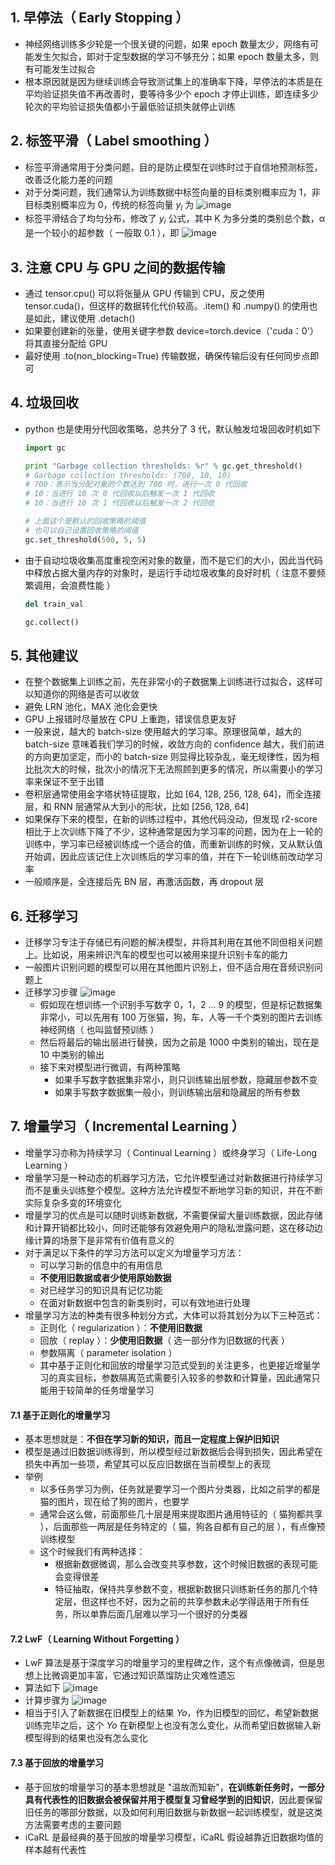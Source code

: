## 1. 早停法（ Early Stopping ）

- 神经网络训练多少轮是一个很关键的问题，如果 epoch 数量太少，网络有可能发生欠拟合，即对于定型数据的学习不够充分；如果 epoch 数量太多，则有可能发生过拟合
- 根本原因就是因为继续训练会导致测试集上的准确率下降，早停法的本质是在平均验证损失值不再改善时，要等待多少个 epoch 才停止训练，即连续多少轮次的平均验证损失值都小于最低验证损失就停止训练

## 2. 标签平滑（ Label smoothing ）

- 标签平滑通常用于分类问题，目的是防止模型在训练时过于自信地预测标签，改善泛化能力差的问题
- 对于分类问题，我们通常认为训练数据中标签向量的目标类别概率应为 1，非目标类别概率应为 0，传统的标签向量 $y_i$ 为
  ![image](https://github.com/jianyi-gronk/jianyi-gronk/assets/95062803/95300e1e-2dd0-41a5-916a-695480610062)
- 标签平滑结合了均匀分布，修改了 $y_i$ 公式，其中 K 为多分类的类别总个数，α 是一个较小的超参数（ 一般取 0.1 ），即
  ![image](https://github.com/jianyi-gronk/jianyi-gronk/assets/95062803/0109b202-9c35-4cd1-9fe6-87a6fe086795)

## 3. 注意 CPU 与 GPU 之间的数据传输

- 通过 tensor.cpu() 可以将张量从 GPU 传输到 CPU，反之使用 tensor.cuda()，但这样的数据转化代价较高。.item() 和 .numpy() 的使用也是如此，建议使用 .detach()
- 如果要创建新的张量，使用关键字参数 device=torch.device（'cuda：0'）将其直接分配给 GPU
- 最好使用 .to(non_blocking=True) 传输数据，确保传输后没有任何同步点即可

## 4. 垃圾回收

- python 也是使用分代回收策略，总共分了 3 代，默认触发垃圾回收时机如下

  ```python
  import gc

  print "Garbage collection thresholds: %r" % gc.get_threshold()
  # Garbage collection thresholds: (700, 10, 10)
  # 700：表示当分配对象的个数达到 700 时，进行一次 0 代回收
  # 10：当进行 10 次 0 代回收以后触发一次 1 代回收
  # 10：当进行 10 次 1 代回收以后触发一次 2 代回收

  # 上面这个是默认的回收策略的阈值
  # 也可以自己设置回收策略的阈值
  gc.set_threshold(500, 5, 5)
  ```

- 由于自动垃圾收集高度重视空闲对象的数量，而不是它们的大小，因此当代码中释放占据大量内存的对象时，是运行手动垃圾收集的良好时机（ 注意不要频繁调用，会浪费性能 ）

  ```python
  del train_val

  gc.collect()
  ```

## 5. 其他建议

- 在整个数据集上训练之前，先在非常小的子数据集上训练进行过拟合，这样可以知道你的网络是否可以收敛
- 避免 LRN 池化，MAX 池化会更快
- GPU 上报错时尽量放在 CPU 上重跑，错误信息更友好
- 一般来说，越大的 batch-size 使用越大的学习率。原理很简单，越大的 batch-size 意味着我们学习的时候，收敛方向的 confidence 越大，我们前进的方向更加坚定，而小的 batch-size 则显得比较杂乱，毫无规律性，因为相比批次大的时候，批次小的情况下无法照顾到更多的情况，所以需要小的学习率来保证不至于出错
- 卷积层通常使用金字塔状特征提取，比如 [64, 128, 256, 128, 64]，而全连接层，和 RNN 层通常从大到小的形状，比如 [256, 128, 64]
- 如果保存下来的模型，在新的训练过程中，其他代码没动，但发现 r2-score 相比于上次训练下降了不少，这种通常是因为学习率的问题，因为在上一轮的训练中，学习率已经被训练成一个适合的值，而重新训练的时候，又从默认值开始调，因此应该记住上次训练后的学习率的值，并在下一轮训练前改动学习率
- 一般顺序是，全连接后先 BN 层，再激活函数，再 dropout 层

## 6. 迁移学习

- 迁移学习专注于存储已有问题的解决模型，并将其利用在其他不同但相关问题上。比如说，用来辨识汽车的模型也可以被用来提升识别卡车的能力
- 一般图片识别问题的模型可以用在其他图片识别上，但不适合用在音频识别问题上
- 迁移学习步骤
  ![image](https://github.com/jianyi-gronk/jianyi-gronk/assets/95062803/744fedee-b1ce-4d08-85fc-03af2eb239e1)
  - 假如现在想训练一个识别手写数字 0，1，2 ... 9 的模型，但是标记数据集非常小，可以先用有 100 万张猫，狗，车，人等一千个类别的图片去训练神经网络（ 也叫监督预训练 ）
  - 然后将最后的输出层进行替换，因为之前是 1000 中类别的输出，现在是 10 中类别的输出
  - 接下来对模型进行微调，有两种策略
    - 如果手写数字数据集非常小，则只训练输出层参数，隐藏层参数不变
    - 如果手写数字数据集一般小，则训练输出层和隐藏层的所有参数

## 7. 增量学习（ Incremental Learning ）

- 增量学习亦称为持续学习（ Continual Learning ）或终身学习（ Life-Long Learning ）
- 增量学习是一种动态的机器学习方法，它允许模型通过对新数据进行持续学习而不是重头训练整个模型。这种方法允许模型不断地学习新的知识，并在不断实际复杂多变的环境变化
- 增量学习的优点是可以随时训练新数据，不需要保留大量训练数据，因此存储和计算开销都比较小，同时还能够有效避免用户的隐私泄露问题，这在移动边缘计算的场景下是非常有价值有意义的
- 对于满足以下条件的学习方法可以定义为增量学习方法：
  - 可以学习新的信息中的有用信息
  - **不使用旧数据或者少使用原始数据**
  - 对已经学习的知识具有记忆功能
  - 在面对新数据中包含的新类别时，可以有效地进行处理
- 增量学习方法的种类有很多种划分方式，大体可以将其划分为以下三种范式：
  - 正则化（ regularization ）：**不使用旧数据**
  - 回放（ replay ）：**少使用旧数据**（ 选一部分作为旧数据的代表 ）
  - 参数隔离（ parameter isolation ）
  - 其中基于正则化和回放的增量学习范式受到的关注更多，也更接近增量学习的真实目标，参数隔离范式需要引入较多的参数和计算量，因此通常只能用于较简单的任务增量学习

#### 7.1 基于正则化的增量学习

- 基本思想就是：**不但在学习新的知识，而且一定程度上保护旧知识**
- 模型是通过旧数据训练得到，所以模型经过新数据后会得到损失，因此希望在损失中再加一些项，希望其可以反应旧数据在当前模型上的表现
- 举例
  - 以多任务学习为例，任务就是要学习一个图片分类器，比如之前学的都是猫的图片，现在给了狗的图片，也要学
  - 通常会这么做，前面那些几十层是用来提取图片通用特征的（ 猫狗都共享 ），后面那些一两层是任务特定的（ 猫，狗各自都有自己的层 ），有点像预训练模型
  - 这个时候我们有两种选择：
    - 根据新数据微调，那么会改变共享参数，这个时候旧数据的表现可能会变得很差
    - 特征抽取，保持共享参数不变，根据新数据只训练新任务的那几个特定层，但这样也不好，因为之前的共享参数未必学得适用于所有任务，所以单靠后面几层难以学习一个很好的分类器

#### 7.2 LwF（ Learning Without Forgetting ）

- LwF 算法是基于深度学习的增量学习的里程碑之作，这个有点像微调，但是思想上比微调更加丰富，它通过知识蒸馏防止灾难性遗忘
- 算法如下
  ![image](https://github.com/jianyi-gronk/jianyi-gronk/assets/95062803/8a850f1f-d398-44bf-9d89-114c9a13b9cb)
- 计算步骤为
  ![image](https://github.com/jianyi-gronk/jianyi-gronk/assets/95062803/ffe2a674-083c-4cb7-9615-f8b392fbb0b7)
- 相当于引入了新数据在旧模型上的结果 $Yo$，作为旧模型的回忆，希望新数据训练完毕之后，这个 $Yo$ 在新模型上也没有怎么变化，从而希望旧数据输入新模型得到的结果也没有怎么变化

#### 7.3 基于回放的增量学习

- 基于回放的增量学习的基本思想就是 "温故而知新"，**在训练新任务时，一部分具有代表性的旧数据会被保留并用于模型复习曾经学到的旧知识**，因此要保留旧任务的哪部分数据，以及如何利用旧数据与新数据一起训练模型，就是这类方法需要考虑的主要问题
- iCaRL 是最经典的基于回放的增量学习模型，iCaRL 假设越靠近旧数据均值的样本越有代表性
